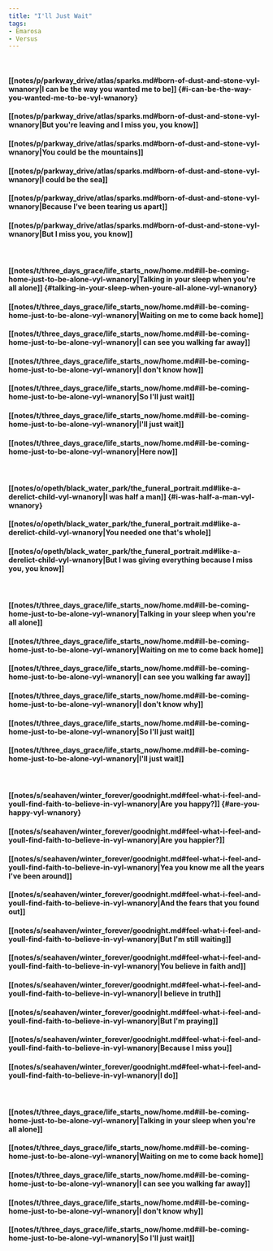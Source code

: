```yaml
---
title: "I'll Just Wait"
tags:
- Emarosa
- Versus
---
```

&nbsp;
#### [[notes/p/parkway_drive/atlas/sparks.md#born-of-dust-and-stone-vyl-wnanory|I can be the way you wanted me to be]] {#i-can-be-the-way-you-wanted-me-to-be-vyl-wnanory}
#### [[notes/p/parkway_drive/atlas/sparks.md#born-of-dust-and-stone-vyl-wnanory|But you're leaving and I miss you, you know]]
#### [[notes/p/parkway_drive/atlas/sparks.md#born-of-dust-and-stone-vyl-wnanory|You could be the mountains]]
#### [[notes/p/parkway_drive/atlas/sparks.md#born-of-dust-and-stone-vyl-wnanory|I could be the sea]]
#### [[notes/p/parkway_drive/atlas/sparks.md#born-of-dust-and-stone-vyl-wnanory|Because I've been tearing us apart]]
#### [[notes/p/parkway_drive/atlas/sparks.md#born-of-dust-and-stone-vyl-wnanory|But I miss you, you know]]
&nbsp;
#### [[notes/t/three_days_grace/life_starts_now/home.md#ill-be-coming-home-just-to-be-alone-vyl-wnanory|Talking in your sleep when you're all alone]] {#talking-in-your-sleep-when-youre-all-alone-vyl-wnanory}
#### [[notes/t/three_days_grace/life_starts_now/home.md#ill-be-coming-home-just-to-be-alone-vyl-wnanory|Waiting on me to come back home]]
#### [[notes/t/three_days_grace/life_starts_now/home.md#ill-be-coming-home-just-to-be-alone-vyl-wnanory|I can see you walking far away]]
#### [[notes/t/three_days_grace/life_starts_now/home.md#ill-be-coming-home-just-to-be-alone-vyl-wnanory|I don't know how]]
#### [[notes/t/three_days_grace/life_starts_now/home.md#ill-be-coming-home-just-to-be-alone-vyl-wnanory|So I'll just wait]]
#### [[notes/t/three_days_grace/life_starts_now/home.md#ill-be-coming-home-just-to-be-alone-vyl-wnanory|I'll just wait]]
#### [[notes/t/three_days_grace/life_starts_now/home.md#ill-be-coming-home-just-to-be-alone-vyl-wnanory|Here now]]
&nbsp;
#### [[notes/o/opeth/black_water_park/the_funeral_portrait.md#like-a-derelict-child-vyl-wnanory|I was half a man]] {#i-was-half-a-man-vyl-wnanory}
#### [[notes/o/opeth/black_water_park/the_funeral_portrait.md#like-a-derelict-child-vyl-wnanory|You needed one that's whole]]
#### [[notes/o/opeth/black_water_park/the_funeral_portrait.md#like-a-derelict-child-vyl-wnanory|But I was giving everything because I miss you, you know]]
&nbsp;
#### [[notes/t/three_days_grace/life_starts_now/home.md#ill-be-coming-home-just-to-be-alone-vyl-wnanory|Talking in your sleep when you're all alone]]
#### [[notes/t/three_days_grace/life_starts_now/home.md#ill-be-coming-home-just-to-be-alone-vyl-wnanory|Waiting on me to come back home]]
#### [[notes/t/three_days_grace/life_starts_now/home.md#ill-be-coming-home-just-to-be-alone-vyl-wnanory|I can see you walking far away]]
#### [[notes/t/three_days_grace/life_starts_now/home.md#ill-be-coming-home-just-to-be-alone-vyl-wnanory|I don't know why]]
#### [[notes/t/three_days_grace/life_starts_now/home.md#ill-be-coming-home-just-to-be-alone-vyl-wnanory|So I'll just wait]]
#### [[notes/t/three_days_grace/life_starts_now/home.md#ill-be-coming-home-just-to-be-alone-vyl-wnanory|I'll just wait]]
&nbsp;
#### [[notes/s/seahaven/winter_forever/goodnight.md#feel-what-i-feel-and-youll-find-faith-to-believe-in-vyl-wnanory|Are you happy?]] {#are-you-happy-vyl-wnanory}
#### [[notes/s/seahaven/winter_forever/goodnight.md#feel-what-i-feel-and-youll-find-faith-to-believe-in-vyl-wnanory|Are you happier?]]
#### [[notes/s/seahaven/winter_forever/goodnight.md#feel-what-i-feel-and-youll-find-faith-to-believe-in-vyl-wnanory|Yea you know me all the years I've been around]]
#### [[notes/s/seahaven/winter_forever/goodnight.md#feel-what-i-feel-and-youll-find-faith-to-believe-in-vyl-wnanory|And the fears that you found out]]
#### [[notes/s/seahaven/winter_forever/goodnight.md#feel-what-i-feel-and-youll-find-faith-to-believe-in-vyl-wnanory|But I'm still waiting]]
#### [[notes/s/seahaven/winter_forever/goodnight.md#feel-what-i-feel-and-youll-find-faith-to-believe-in-vyl-wnanory|You believe in faith and]]
#### [[notes/s/seahaven/winter_forever/goodnight.md#feel-what-i-feel-and-youll-find-faith-to-believe-in-vyl-wnanory|I believe in truth]]
#### [[notes/s/seahaven/winter_forever/goodnight.md#feel-what-i-feel-and-youll-find-faith-to-believe-in-vyl-wnanory|But I'm praying]]
#### [[notes/s/seahaven/winter_forever/goodnight.md#feel-what-i-feel-and-youll-find-faith-to-believe-in-vyl-wnanory|Because I miss you]]
#### [[notes/s/seahaven/winter_forever/goodnight.md#feel-what-i-feel-and-youll-find-faith-to-believe-in-vyl-wnanory|I do]]
&nbsp;
#### [[notes/t/three_days_grace/life_starts_now/home.md#ill-be-coming-home-just-to-be-alone-vyl-wnanory|Talking in your sleep when you're all alone]]
#### [[notes/t/three_days_grace/life_starts_now/home.md#ill-be-coming-home-just-to-be-alone-vyl-wnanory|Waiting on me to come back home]]
#### [[notes/t/three_days_grace/life_starts_now/home.md#ill-be-coming-home-just-to-be-alone-vyl-wnanory|I can see you walking far away]]
#### [[notes/t/three_days_grace/life_starts_now/home.md#ill-be-coming-home-just-to-be-alone-vyl-wnanory|I don't know why]]
#### [[notes/t/three_days_grace/life_starts_now/home.md#ill-be-coming-home-just-to-be-alone-vyl-wnanory|So I'll just wait]]
